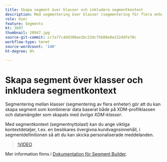 ```yaml
---
title: Skapa segment över klasser och inkludera segmentkontext
description: Med segmentering över klasser (segmentering för flera enheter) kan du skapa segment som kombinerar data baserat både på XDM-profilklassen och datamängder som skapats med andra XDM-klasser. Med segmentkontext (segmentnyttolast) kan du ange viktiga kontextdetaljer, t.ex. en besökares övergivna kundvagnsinnehåll, i segmentdefinitionen så att du kan skicka personaliserade meddelanden.
role: User
feature: Segments
kt: 3697
thumbnail: 28947.jpg
source-git-commit: cc7a77c4dd380ae1bc23dc75608e8e2224dfe78c
workflow-type: tm+mt
source-wordcount: '140'
ht-degree: 0%

---
```



# Skapa segment över klasser och inkludera segmentkontext

Segmentering mellan klasser (segmentering av flera enheter) gör att du kan skapa segment som kombinerar data baserat både på XDM-profilklassen och datamängder som skapats med *övriga XDM-klasser*.

Med segmentkontext (segmentnyttolast) kan du ange viktiga kontextdetaljer, t.ex. en besökares övergivna kundvagnsinnehåll, i segmentdefinitionen så att du kan skicka personaliserade meddelanden.
>[!VIDEO](https://video.tv.adobe.com/v/28947?quality=12&learn=on)

Mer information finns i [Dokumentation för Segment Builder](https://experienceleague.adobe.com/docs/experience-platform/segmentation/ui/segment-builder.html).

